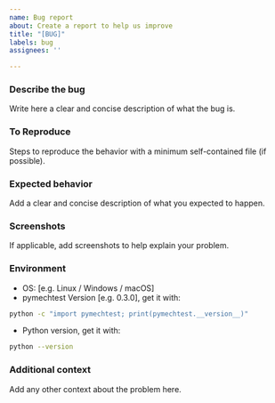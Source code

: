 ```yaml
---
name: Bug report
about: Create a report to help us improve
title: "[BUG]"
labels: bug
assignees: ''

---
```


### Describe the bug

Write here a clear and concise description of what the bug is.

### To Reproduce

Steps to reproduce the behavior with a minimum self-contained file (if possible).

### Expected behavior

Add a clear and concise description of what you expected to happen.

### Screenshots

If applicable, add screenshots to help explain your problem.

### Environment

* OS: [e.g. Linux / Windows / macOS]
* pymechtest Version [e.g. 0.3.0], get it with:

```bash
python -c "import pymechtest; print(pymechtest.__version__)"
```

* Python version, get it with:

```bash
python --version
```

### Additional context

Add any other context about the problem here.
